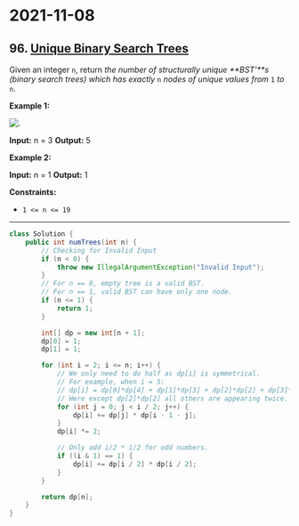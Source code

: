 # 2021-11-08

## 96. [Unique Binary Search Trees](https://leetcode.com/problems/unique-binary-search-trees/)

Given an integer `n`, return _the number of structurally unique **BST'**s (binary search trees) which has exactly_ `n` _nodes of unique values from_ `1` _to_ `n`.

**Example 1:**

![.](https://assets.leetcode.com/uploads/2021/01/18/uniquebstn3.jpg)

**Input:** n = 3
**Output:** 5

**Example 2:**

**Input:** n = 1
**Output:** 1

**Constraints:**

- `1 <= n <= 19`

---

```java
class Solution {
    public int numTrees(int n) {
        // Checking for Invalid Input
        if (n < 0) {
            throw new IllegalArgumentException("Invalid Input");
        }
        // For n == 0, empty tree is a valid BST.
        // For n == 1, valid BST can have only one node.
        if (n <= 1) {
            return 1;
        }

        int[] dp = new int[n + 1];
        dp[0] = 1;
        dp[1] = 1;

        for (int i = 2; i <= n; i++) {
            // We only need to do half as dp[i] is symmetrical.
            // For example, when i = 5:
            // dp[i] = dp[0]*dp[4] + dp[1]*dp[3] + dp[2]*dp[2] + dp[3]*dp[1] + dp[4]*dp[0]
            // Here except dp[2]*dp[2] all others are appearing twice.
            for (int j = 0; j < i / 2; j++) {
                dp[i] += dp[j] * dp[i - 1 - j];
            }
            dp[i] *= 2;

            // Only add i/2 * i/2 for odd numbers.
            if ((i & 1) == 1) {
                dp[i] += dp[i / 2] * dp[i / 2];
            }
        }

        return dp[n];
    }
}
```
